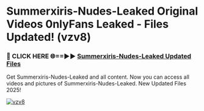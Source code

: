 # Summerxiris-Nudes-Leaked Original Videos 0nlyFans Leaked - Files Updated! (vzv8)

<h3>🔴 CLICK HERE 🌐==►► <a href="https://tinyurl.com/4mcuefdz" rel="nofollow">Summerxiris-Nudes-Leaked Updated Files</a></h3>

Get Summerxiris-Nudes-Leaked and all content. Now you can access all videos and pictures of Summerxiris-Nudes-Leaked. New Updated Files 2025!

[![vzv8](https://i.imgur.com/StAQSOY.gif)](https://tinyurl.com/4mcuefdz)
